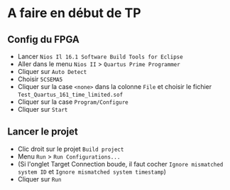 # A faire en début de TP

## Config du FPGA

- Lancer `Nios Il 16.1 Software Build Tools for Eclipse`
- Aller dans le menu `Nios II` > `Quartus Prime Programmer`
- Cliquer sur `Auto Detect`
- Choisir `5CSEMA5`
- Cliquer sur la case `<none>` dans la colonne `File` et choisir le fichier `Test_Quartus_161_time_limited.sof`
- Cliquer sur la case `Program/Configure`
- Cliquer sur `Start`

## Lancer le projet

- Clic droit sur le projet `Build project`
- Menu `Run` > `Run Configurations...`
- (Si l'onglet Target Connection boude, il faut cocher `Ignore mismatched system ID` et `Ignore mismatched system timestamp`)
- Cliquer sur `Run`